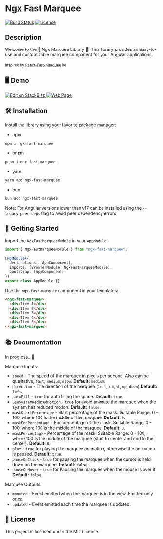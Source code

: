 # Ngx Fast Marquee

[![Build Status](https://img.shields.io/badge/build-passing-brightgreen.svg)](https://your-build-url.com)
[![License](https://img.shields.io/badge/license-MIT-orange.svg)](https://opensource.org/licenses/MIT)

## Description

Welcome to the 🌟 Ngx Marquee Library 🌟! This library provides an easy-to-use and customizable marquee component for your Angular applications.

<small style="font-size:12px">
Inspired by <a href="https://www.react-fast-marquee.com/" target="_blank">React-Fast-Marquee</a> <img src="https://www.react-fast-marquee.com//favicon.ico" alt="React.js Icon" width="16" height="16" style="transform: translateY(4px)">  
</small>

## 🖥️ Demo

  <a href="https://stackblitz.com/edit/stackblitz-starters-m8pkwe?file=src%2Fmain.ts" target="_blank">
    <img alt="Edit on StackBlitz" src="https://img.shields.io/badge/stackblitz-edit-blue?style=for-the-badge&logo=stackblitz">
  </a>

  <a href="https://ngx-fast-marquee.web.app/" target="_blank">
      <img alt="Web Page" src="https://img.shields.io/badge/web%20page-visit-blue?style=for-the-badge&logo=google-chrome">
  </a>

## 🛠️ Installation

Install the library using your favorite package manager:

- npm

```bash
npm i ngx-fast-marquee
```

- pnpm

```bash
pnpm i ngx-fast-marquee
```

- yarn

```bash
yarn add ngx-fast-marquee
```

- bun

```bash
bun add ngx-fast-marquee
```

Note: For Angular versions lower than v17 can be installed using the `--legacy-peer-deps` flag to avoid peer dependency errors.

## 🚀 Getting Started

Import the `NgxFastMarqueeModule` in your `AppModule`:

```typescript
import { NgxFastMarqueeModule } from "ngx-fast-marquee";

@NgModule({
  declarations: [AppComponent],
  imports: [BrowserModule, NgxFastMarqueeModule],
  bootstrap: [AppComponent],
})
export class AppModule {}
```

Use the `ngx-fast-marquee` component in your templates:

```html
<ngx-fast-marquee>
  <div>Item 1</div>
  <div>Item 2</div>
  <div>Item 3</div>
  <div>Item 4</div>
  <div>Item 5</div>
</ngx-fast-marquee>
```

## 📚 Documentation

In progress...🚧

Marquee Inputs:

- `speed` - The speed of the marquee in pixels per second. Also can be qualitative, `fast`, `medium`, `slow`. **Default:** `medium`.
- `direction` - The direction of the marquee (`left`, `right`, `up`, `down`).**Default:** `left`.
- `autoFill` - `true` for auto filling the space. **Default:** `true`.
- `useSystemReducedMotion` - `true` for avoid animate the marquee when the system has reduced motion. **Default:** `false`.
- `maskStartPercentage` - Start percentage of the mask. Suitable Range: 0 - 100, where 100 is the middle of the marquee. **Default:** `0`.
- `maskEndPercentage` - End percentage of the mask. Suitable Range: 0 - 100, where 100 is the middle of the marquee. **Default:** `0`.
- `maskPercentage` - Percentage of the mask. Suitable Range: 0 - 100, where 100 is the middle of the marquee (start to center and end to the center). **Default:** `0`.
- `play` - `true` for playing the marquee animation, otherwise the animation is paused. **Default:** `true`.
- `pauseOnClick` - `true` for pausing the marquee when the cursor is held down on the marquee. **Default:** `false`.
- `pauseOnHover` - `true` for Pausing the marquee when the mouse is over it. **Default:** `false`.

Marquee Outputs:

- `mounted` - Event emitted when the marquee is in the view. Emitted only once.
- `updated` - Event emitted each time the marquee is updated.

## 📄 License

This project is licensed under the MIT License.
